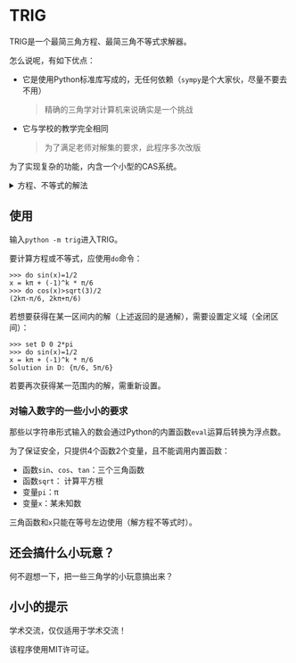# TRIG
TRIG是一个最简三角方程、最简三角不等式求解器。

怎么说呢，有如下优点：

- 它是使用Python标准库写成的，无任何依赖（`sympy`是个大家伙，尽量不要去不用）
  > 精确的三角学对计算机来说确实是一个挑战
- 它与学校的教学完全相同
  > 为了满足老师对解集的要求，此程序多次改版

为了实现复杂的功能，内含一个小型的CAS系统。

<details>
<summary>方程、不等式的解法</summary>
<p>

方程嘛，挺简单的。大家都背过公式吧，套公式就可以了。

不等式嘛，利用单位圆或函数图像吧：`sin`横截单位圆；`cos`纵截单位圆；其它的看函数图像。
> 确实挺好实现的呢，代码我自己都看不懂（你不认为这样子可以平添几分神秘性吗）。

</p>
</details>

## 使用
输入`python -m trig`进入TRIG。

要计算方程或不等式，应使用`do`命令：
```
>>> do sin(x)=1/2
x = kπ + (-1)^k * π/6
>>> do cos(x)>sqrt(3)/2
(2kπ-π/6, 2kπ+π/6)
```

若想要获得在某一区间内的解（上述返回的是通解），需要设置定义域（全闭区间）：
```
>>> set D 0 2*pi
>>> do sin(x)=1/2
x = kπ + (-1)^k * π/6
Solution in D: {π/6, 5π/6}
```

若要再次获得某一范围内的解，需重新设置。

### 对输入数字的一些小小的要求
那些以字符串形式输入的数会通过Python的内置函数`eval`运算后转换为浮点数。

为了保证安全，只提供4个函数2个变量，且不能调用内置函数：

- 函数`sin`、`cos`、`tan`：三个三角函数
- 函数`sqrt`： 计算平方根
- 变量`pi`：π
- 变量`x`：某未知数

三角函数和`x`只能在等号左边使用（解方程不等式时）。

## 还会搞什么小玩意？
何不遐想一下，把一些三角学的小玩意搞出来？

## 小小的提示
学术交流，仅仅适用于学术交流！

该程序使用MIT许可证。
